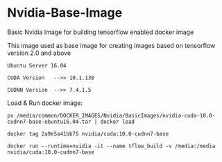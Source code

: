 # Nvidia-Base-Image
Basic Nvidia Image for building tensorflow enabled docker image

This image used as base image for creating images based on tensorflow version 2.0 and above

```
Ubuntu Server 16.04

CUDA Version   -->> 10.1.130

CUDNN Version  -->> 7.4.1.5

```

Load & Run docker image:

```
pv /media/common/DOCKER_IMAGES/Nvidia/BasicImages/nvidia-cuda-10.0-cudnn7-base-ubuntu16.04.tar | docker load

docker tag 2a9e5a41bb75 nvidia/cuda:10.0-cudnn7-base

docker run --runtime=nvidia -it --name tflow_build -v /media:/media nvidia/cuda:10.0-cudnn7-base
```
